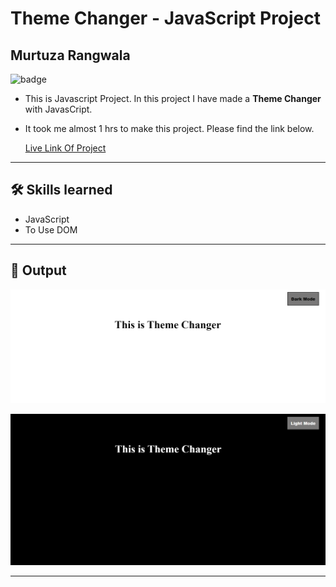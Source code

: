 # Theme Changer - JavaScript Project

## Murtuza Rangwala

![badge](https://img.shields.io/badge/Tech-HTML%20CSS%20JS-brightgreen)

- This is Javascript Project. In this project I have made a **Theme Changer** with JavasCript.

- It took me almost 1 hrs to make this project. Please find the link below.

  [Live Link Of Project](https://mk-basic-theme.netlify.app/)

---

## 🛠 Skills learned

- JavaScript
- To Use DOM

---

## 🎥 Output

![input](./img/01.PNG)

![output](./img/02.PNG)

---
